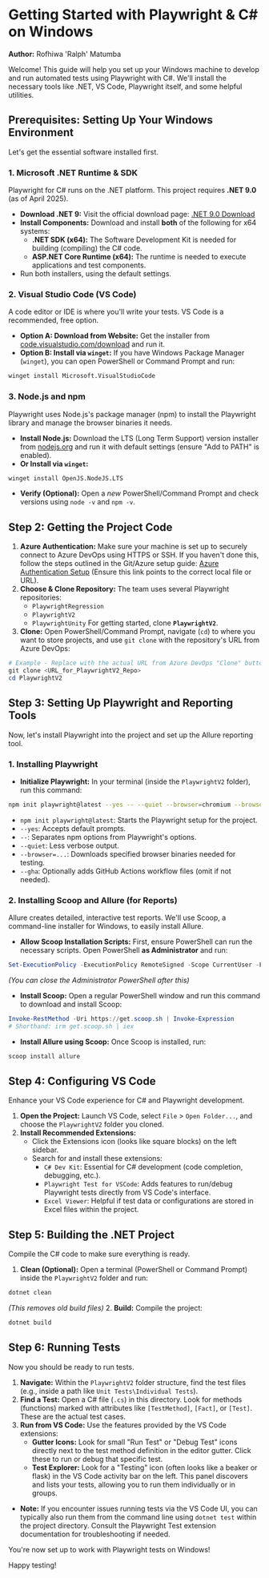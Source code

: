 # Getting Started with Playwright & C# on Windows

**Author:** Rofhiwa 'Ralph' Matumba

Welcome! This guide will help you set up your Windows machine to develop and run automated tests using Playwright with C#. We'll install the necessary tools like .NET, VS Code, Playwright itself, and some helpful utilities.

## Prerequisites: Setting Up Your Windows Environment

Let's get the essential software installed first.

### 1. Microsoft .NET Runtime & SDK

Playwright for C# runs on the .NET platform. This project requires **.NET 9.0** (as of April 2025).

* **Download .NET 9:** Visit the official download page: [.NET 9.0 Download](https://dotnet.microsoft.com/en-us/download/dotnet/9.0)
* **Install Components:** Download and install **both** of the following for x64 systems:
  * **.NET SDK (x64):** The Software Development Kit is needed for building (compiling) the C# code.
  * **ASP.NET Core Runtime (x64):** The runtime is needed to execute applications and test components.
* Run both installers, using the default settings.

### 2. Visual Studio Code (VS Code)

A code editor or IDE is where you'll write your tests. VS Code is a recommended, free option.

* **Option A: Download from Website:** Get the installer from [code.visualstudio.com/download](https://code.visualstudio.com/download) and run it.
* **Option B: Install via `winget`:** If you have Windows Package Manager (`winget`), you can open PowerShell or Command Prompt and run:

```bash
winget install Microsoft.VisualStudioCode
```

### 3. Node.js and npm

Playwright uses Node.js's package manager (npm) to install the Playwright library and manage the browser binaries it needs.

* **Install Node.js:** Download the LTS (Long Term Support) version installer from [nodejs.org](https://nodejs.org/) and run it with default settings (ensure "Add to PATH" is enabled).
* **Or Install via `winget`:**

```bash
winget install OpenJS.NodeJS.LTS
```

* **Verify (Optional):** Open a *new* PowerShell/Command Prompt and check versions using `node -v` and `npm -v`.

## Step 2: Getting the Project Code

1. **Azure Authentication:** Make sure your machine is set up to securely connect to Azure DevOps using HTTPS or SSH. If you haven't done this, follow the steps outlined in the Git/Azure setup guide: [Azure Authentication Setup](../../misc/azure.md) (Ensure this link points to the correct local file or URL).
2. **Choose & Clone Repository:** The team uses several Playwright repositories:
    * `PlaywrightRegression`
    * `PlaywrightV2`
    * `PlaywrightUnity`
    For getting started, clone **`PlaywrightV2`**.
3. **Clone:** Open PowerShell/Command Prompt, navigate (`cd`) to where you want to store projects, and use `git clone` with the repository's URL from Azure DevOps:

```powershell
# Example - Replace with the actual URL from Azure DevOps "Clone" button
git clone <URL_for_PlaywrightV2_Repo>
cd PlaywrightV2
```

## Step 3: Setting Up Playwright and Reporting Tools

Now, let's install Playwright into the project and set up the Allure reporting tool.

### 1. Installing Playwright

* **Initialize Playwright:** In your terminal (inside the `PlaywrightV2` folder), run this command:

```bash
npm init playwright@latest --yes -- --quiet --browser=chromium --browser=firefox --browser=webkit --gha
```

  * `npm init playwright@latest`: Starts the Playwright setup for the project.
  * `--yes`: Accepts default prompts.
  * `--`: Separates npm options from Playwright's options.
  * `--quiet`: Less verbose output.
  * `--browser=...`: Downloads specified browser binaries needed for testing.
  * `--gha`: Optionally adds GitHub Actions workflow files (omit if not needed).

### 2. Installing Scoop and Allure (for Reports)

Allure creates detailed, interactive test reports. We'll use Scoop, a command-line installer for Windows, to easily install Allure.

* **Allow Scoop Installation Scripts:** First, ensure PowerShell can run the necessary scripts. Open PowerShell **as Administrator** and run:

```powershell
Set-ExecutionPolicy -ExecutionPolicy RemoteSigned -Scope CurrentUser -Force
```

*(You can close the Administrator PowerShell after this)*
* **Install Scoop:** Open a regular PowerShell window and run this command to download and install Scoop:

```powershell
Invoke-RestMethod -Uri https://get.scoop.sh | Invoke-Expression
# Shorthand: irm get.scoop.sh | iex
```

* **Install Allure using Scoop:** Once Scoop is installed, run:

```powershell
scoop install allure
```

## Step 4: Configuring VS Code

Enhance your VS Code experience for C# and Playwright development.

1. **Open the Project:** Launch VS Code, select `File` > `Open Folder...`, and choose the `PlaywrightV2` folder you cloned.
2. **Install Recommended Extensions:**
    * Click the Extensions icon (looks like square blocks) on the left sidebar.
    * Search for and install these extensions:
        * `C# Dev Kit`: Essential for C# development (code completion, debugging, etc.).
        * `Playwright Test for VSCode`: Adds features to run/debug Playwright tests directly from VS Code's interface.
        * `Excel Viewer`: Helpful if test data or configurations are stored in Excel files within the project.

## Step 5: Building the .NET Project

Compile the C# code to make sure everything is ready.

1. **Clean (Optional):** Open a terminal (PowerShell or Command Prompt) inside the `PlaywrightV2` folder and run:

```bash
dotnet clean
```

*(This removes old build files)*
2. **Build:** Compile the project:

```bash
dotnet build
```

## Step 6: Running Tests

Now you should be ready to run tests.

1. **Navigate:** Within the `PlaywrightV2` folder structure, find the test files (e.g., inside a path like `Unit Tests\Individual Tests`).
2. **Find a Test:** Open a C# file (`.cs`) in this directory. Look for methods (functions) marked with attributes like `[TestMethod]`, `[Fact]`, or `[Test]`. These are the actual test cases.
3. **Run from VS Code:** Use the features provided by the VS Code extensions:
    * **Gutter Icons:** Look for small "Run Test" or "Debug Test" icons directly next to the test method definition in the editor gutter. Click these to run or debug that specific test.
    * **Test Explorer:** Look for a "Testing" icon (often looks like a beaker or flask) in the VS Code activity bar on the left. This panel discovers and lists your tests, allowing you to run them individually or in groups.

* **Note:** If you encounter issues running tests via the VS Code UI, you can typically also run them from the command line using `dotnet test` within the project directory. Consult the Playwright Test extension documentation for troubleshooting if needed.

You're now set up to work with Playwright tests on Windows!

Happy testing!
